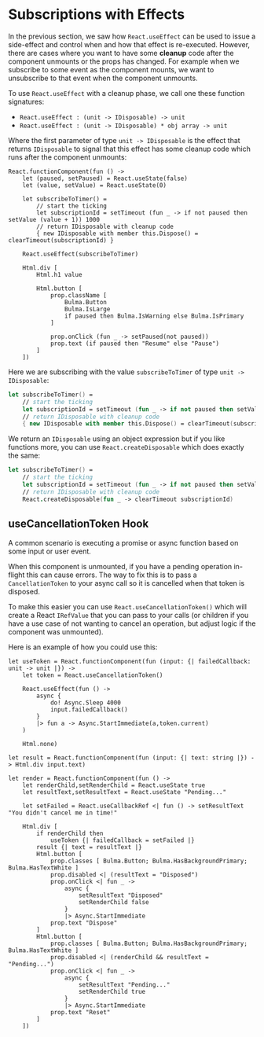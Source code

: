 # Subscriptions with Effects

In the previous section, we saw how `React.useEffect` can be used to issue a side-effect and control when and how that effect is re-executed. However, there are cases where you want to have some **cleanup** code after the component unmounts or the props has changed. For example when we subscribe to some event as the component mounts, we want to unsubscribe to that event when the component unmounts.

To use `React.useEffect` with a cleanup phase, we call one these function signatures:
 - `React.useEffect : (unit -> IDisposable) -> unit`
 - `React.useEffect : (unit -> IDisposable) * obj array -> unit`

Where the first parameter of type `unit -> IDisposable` is the effect that returns `IDisposable` to signal that this effect has some cleanup code which runs after the component unmounts:

```fsharp:effectful-timer
React.functionComponent(fun () ->
    let (paused, setPaused) = React.useState(false)
    let (value, setValue) = React.useState(0)

    let subscribeToTimer() =
        // start the ticking
        let subscriptionId = setTimeout (fun _ -> if not paused then setValue (value + 1)) 1000
        // return IDisposable with cleanup code
        { new IDisposable with member this.Dispose() = clearTimeout(subscriptionId) }

    React.useEffect(subscribeToTimer)

    Html.div [
        Html.h1 value

        Html.button [
            prop.className [
                Bulma.Button
                Bulma.IsLarge
                if paused then Bulma.IsWarning else Bulma.IsPrimary
            ]

            prop.onClick (fun _ -> setPaused(not paused))
            prop.text (if paused then "Resume" else "Pause")
        ]
    ])
```
Here we are subscribing with the value `subscribeToTimer` of type `unit -> IDisposable`:
```fsharp
let subscribeToTimer() =
    // start the ticking
    let subscriptionId = setTimeout (fun _ -> if not paused then setValue (value + 1)) 1000
    // return IDisposable with cleanup code
    { new IDisposable with member this.Dispose() = clearTimeout(subscriptionId) }
```
We return an `IDisposable` using an object expression but if you like functions more, you can use `React.createDisposable` which does exactly the same:
```fsharp
let subscribeToTimer() =
    // start the ticking
    let subscriptionId = setTimeout (fun _ -> if not paused then setValue (value + 1)) 1000
    // return IDisposable with cleanup code
    React.createDisposable(fun _ -> clearTimeout subscriptionId)
```

## useCancellationToken Hook

A common scenario is executing a promise or async function based on some
input or user event.

When this component is unmounted, if you have a pending operation in-flight 
this can cause errors. The way to fix this is to pass a `CancellationToken` 
to your async call so it is cancelled when that token is disposed.

To make this easier you can use `React.useCancellationToken()` which will
create a React `IRefValue` that you can pass to your calls (or children
if you have a use case of not wanting to cancel an operation, but adjust logic
if the component was unmounted).

Here is an example of how you could use this:

```fsharp:effectful-usecancellationtoken
let useToken = React.functionComponent(fun (input: {| failedCallback: unit -> unit |}) ->
    let token = React.useCancellationToken()

    React.useEffect(fun () ->
        async {
            do! Async.Sleep 4000
            input.failedCallback()
        }
        |> fun a -> Async.StartImmediate(a,token.current)
    )

    Html.none)

let result = React.functionComponent(fun (input: {| text: string |}) -> Html.div input.text)

let render = React.functionComponent(fun () ->
    let renderChild,setRenderChild = React.useState true
    let resultText,setResultText = React.useState "Pending..."

    let setFailed = React.useCallbackRef <| fun () -> setResultText "You didn't cancel me in time!"

    Html.div [
        if renderChild then
            useToken {| failedCallback = setFailed |}
        result {| text = resultText |}
        Html.button [
            prop.classes [ Bulma.Button; Bulma.HasBackgroundPrimary; Bulma.HasTextWhite ]
            prop.disabled <| (resultText = "Disposed")
            prop.onClick <| fun _ ->
                async {
                    setResultText "Disposed"
                    setRenderChild false
                }
                |> Async.StartImmediate
            prop.text "Dispose"
        ]
        Html.button [
            prop.classes [ Bulma.Button; Bulma.HasBackgroundPrimary; Bulma.HasTextWhite ]
            prop.disabled <| (renderChild && resultText = "Pending...")
            prop.onClick <| fun _ ->
                async {
                    setResultText "Pending..."
                    setRenderChild true
                }
                |> Async.StartImmediate
            prop.text "Reset"
        ]
    ])
```
